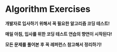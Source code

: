 # Algorithm Exercises

**개발자로 입사하기 위해서 꼭 필요한 알고리즘 코딩 테스트!**

**매일 아침, 입사를 위한 코딩 테스트 연습의 향연이 시작된다!**

**모든 문제를 풀어본 후 꼭 레퍼런스 참고해서 정리하기!**
